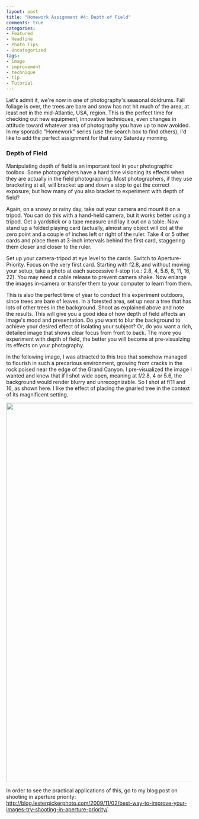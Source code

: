 ```yaml
---
layout: post
title: "Homework Assignment #4: Depth of Field"
comments: true
categories:
- Featured
- Headline
- Photo Tips
- Uncategorized
tags:
- image
- improvement
- technique
- tip
- Tutorial
---
```

Let's admit it, we're now in one of photography's seasonal doldrums. Fall foliage is over, the trees are bare and snow has not hit much of the area, at least not in the mid-Atlantic, USA, region. This is the perfect time for checking out new equipment, innovative techniques, even changes in attitude toward whatever area of photography you have up to now avoided. In my sporadic "Homework" series (use the search box to find others), I'd like to add the perfect assignment for that rainy Saturday morning.
<h3>Depth of Field</h3>
Manipulating depth of field is an important tool in your photographic toolbox. Some photographers have a hard time visioning its effects when they are actually in the field photographing. Most photographers, if they use bracketing at all, will bracket up and down a stop to get the correct exposure, but how many of you also bracket to experiment with depth of field?

Again, on a snowy or rainy day, take out your camera and mount it on a tripod. You can do this with a hand-held camera, but it works better using a tripod. Get a yardstick or a tape measure and lay it out on a table. Now stand up a folded playing card (actually, almost any object will do) at the zero point and a couple of inches left or right of the ruler. Take 4 or 5 other cards and place them at 3-inch intervals behind the first card, staggering them closer and closer to the ruler.

Set up your camera-tripod at eye level to the cards. Switch to Aperture-Priority. Focus on the very first card. Starting with f2.8, and without moving your setup, take a photo at each successive f-stop (i.e.: 2.8, 4, 5.6, 8, 11, 16, 22). You may need a cable release to prevent camera shake. Now enlarge the images in-camera or transfer them to your computer to learn from them.

This is also the perfect time of year to conduct this experiment outdoors, since trees are bare of leaves. In a forested area, set up near a tree that has lots of other trees in the background. Shoot as explained above and note the results. This will give you a good idea of how depth of field affects an image's mood and presentation. Do you want to blur the background to achieve your desired effect of isolating your subject? Or, do you want a rich, detailed image that shows clear focus from front to back. The more you experiment with depth of field, the better you will become at pre-visualzing its effects on your photography.

In the following image, I was attracted to this tree that somehow managed to flourish in such a precarious environment, growing from cracks in the rock poised near the edge of the Grand Canyon. I pre-visualized the image I wanted and knew that if I shot wide open, meaning at f/2.8, 4 or 5.6, the background would render blurry and unrecognizable. So I shot at f/11 and 16, as shown here. I like the effect of placing the gnarled tree in the context of its magnificent setting.

<a href="http://blog.lesterpickerphoto.com/wp-content/uploads/2011/11/grand-canyon-tree.jpg"><img class="size-full wp-image-1769" title="grand canyon tree" src="http://blog.lesterpickerphoto.com/wp-content/uploads/2011/11/grand-canyon-tree.jpg" alt="" width="682" height="1024"></a>

In order to see the practical applications of this, go to my blog post on shooting in aperture priority: <a href="http://blog.lesterpickerphoto.com/2009/11/02/best-way-to-improve-your-images-try-shooting-in-aperture-priority/">http://blog.lesterpickerphoto.com/2009/11/02/best-way-to-improve-your-images-try-shooting-in-aperture-priority/</a>.